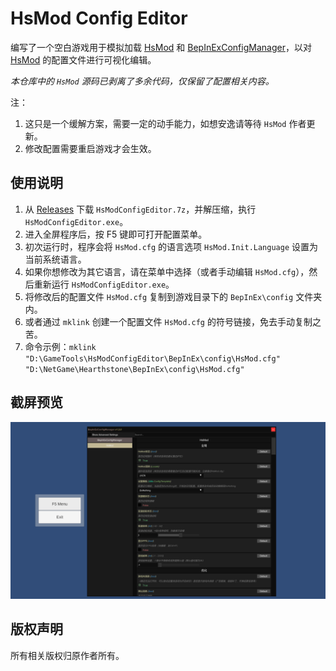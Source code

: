# HsMod Config Editor

编写了一个空白游戏用于模拟加载 [HsMod] 和 [BepInExConfigManager]，以对 [HsMod] 的配置文件进行可视化编辑。

*本仓库中的 `HsMod` 源码已剥离了多余代码，仅保留了配置相关内容。*

注：

1. 这只是一个缓解方案，需要一定的动手能力，如想安逸请等待 `HsMod` 作者更新。
2. 修改配置需要重启游戏才会生效。

## 使用说明

1. 从 [Releases] 下载 `HsModConfigEditor.7z`，并解压缩，执行 `HsModConfigEditor.exe`。
2. 进入全屏程序后，按 F5 键即可打开配置菜单。
3. 初次运行时，程序会将 `HsMod.cfg` 的语言选项 `HsMod.Init.Language` 设置为当前系统语言。
4. 如果你想修改为其它语言，请在菜单中选择（或者手动编辑 `HsMod.cfg`），然后重新运行 `HsModConfigEditor.exe`。
5. 将修改后的配置文件 `HsMod.cfg` 复制到游戏目录下的 `BepInEx\config` 文件夹内。
6. 或者通过 `mklink` 创建一个配置文件 `HsMod.cfg` 的符号链接，免去手动复制之苦。
7. 命令示例：`mklink "D:\GameTools\HsModConfigEditor\BepInEx\config\HsMod.cfg" "D:\NetGame\Hearthstone\BepInEx\config\HsMod.cfg"`

## 截屏预览

![Preview](https://github.com/abevol/HsModConfigEditor/blob/master/Preview.png?raw=true)

## 版权声明

所有相关版权归原作者所有。

[HsMod]: https://github.com/Pik-4/HsMod
[BepInExConfigManager]: https://github.com/sinai-dev/BepInExConfigManager
[Releases]: https://github.com/abevol/HsModConfigEditor/releases

